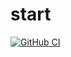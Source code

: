 # start
[![GitHub CI](https://github.com/ThreeEyedGod/Start/workflows/CI/badge.svg)](https://github.com/ThreeEyedGod/Start/actions)